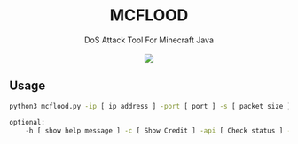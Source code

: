 <strong><h1 align="center">MCFLOOD</h1></strong>

<div align=center>
    DoS Attack Tool For Minecraft Java
</div>
<br>
<div align=center>
    <img src="https://img.shields.io/badge/Python-FFDD00?style=for-the-badge&logo=python&logoColor=blue"/>
</div>

   ## Usage
```sh
python3 mcflood.py -ip [ ip address ] -port [ port ] -s [ packet size ] -t [ threads ] -d [ duration ] -p [ protocol ]

optional:
    -h [ show help message ] -c [ Show Credit ] -api [ Check status ] -input [ Switch to input mode ]
```